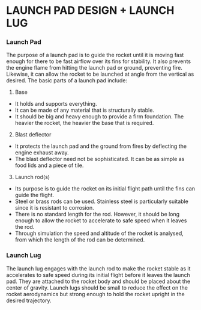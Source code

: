 # **LAUNCH PAD DESIGN + LAUNCH LUG**

### Launch Pad
The purpose of a launch pad is to guide the rocket until it is moving fast enough for there to be fast airflow over its fins for stability. It also prevents the engine flame from hitting the launch pad or ground, preventing fire. Likewise, it can allow the rocket to be launched at angle from the vertical as desired.
The basic parts of a launch pad include:
1.	Base 
-	It holds and supports everything. 
-	It can be made of any material that is structurally stable.
-	It should be big and heavy enough to provide a firm foundation. The heavier the rocket, the heavier the base that is required.
2.	Blast deflector
-	It protects the launch pad and the ground from fires by deflecting the engine exhaust away.
-	The blast deflector need not be sophisticated. It can be as simple as food lids and a piece of tile. 
3.	Launch rod(s) 
-	 Its purpose is to guide the rocket on its initial flight path until the fins can guide the flight.
-	Steel or brass rods can be used. Stainless steel is particularly suitable since it is resistant to corrosion.
-	There is no standard length for the rod. However, it should be long enough to allow the rocket to accelerate to safe speed when it leaves the rod.
-	Through simulation the speed and altitude of the rocket is analysed, from which the length of the rod can be determined.

### Launch Lug
The launch lug engages with the launch rod to make the rocket stable as it accelerates to safe speed during its initial flight before it leaves the launch pad. They are attached to the rocket body and should be placed about the center of gravity. Launch lugs should be small to reduce the effect on the rocket aerodynamics but strong enough to hold the rocket upright in the desired trajectory.